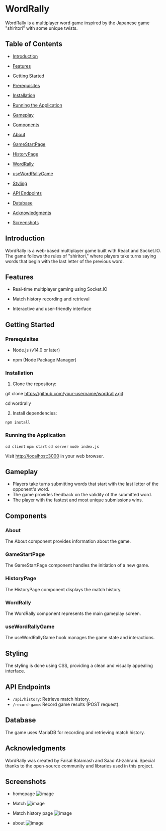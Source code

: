 
# WordRally

  

WordRally is a multiplayer word game inspired by the Japanese game "shiritori" with some unique twists.

  

## Table of Contents

- [Introduction](#introduction)

- [Features](#features)

- [Getting Started](#getting-started)

- [Prerequisites](#prerequisites)

- [Installation](#installation)

- [Running the Application](#running-the-application)

- [Gameplay](#gameplay)

- [Components](#components)

- [About](#about)

- [GameStartPage](#gamestartpage)

- [HistoryPage](#historypage)

- [WordRally](#wordrally)

- [useWordRallyGame](#usewordrallygame)

- [Styling](#styling)

- [API Endpoints](#api-endpoints)

- [Database](#database)

- [Acknowledgments](#acknowledgments)

- [Screenshots](#screenshots)

## Introduction

  

WordRally is a web-based multiplayer game built with React and Socket.IO. The game follows the rules of "shiritori," where players take turns saying words that begin with the last letter of the previous word.

  

## Features

  

- Real-time multiplayer gaming using Socket.IO

- Match history recording and retrieval

- Interactive and user-friendly interface

  

## Getting Started

  

### Prerequisites

  

- Node.js (v14.0 or later)

- npm (Node Package Manager)

  

### Installation

  

1. Clone the repository:

  

git clone https://github.com/your-username/wordrally.git

cd wordrally

2.  Install dependencies:

`npm install` 

### Running the Application

`cd client`
`npm start`
`cd server`
`node index.js`

Visit [http://localhost:3000](http://localhost:3000/) in your web browser.

## Gameplay

-   Players take turns submitting words that start with the last letter of the opponent's word.
-   The game provides feedback on the validity of the submitted word.
-   The player with the fastest and most unique submissions wins.

## Components

### About

The About component provides information about the game.

### GameStartPage

The GameStartPage component handles the initiation of a new game.

### HistoryPage

The HistoryPage component displays the match history.

### WordRally

The WordRally component represents the main gameplay screen.

### useWordRallyGame

The useWordRallyGame hook manages the game state and interactions.

## Styling

The styling is done using CSS, providing a clean and visually appealing interface.

## API Endpoints

-   `/api/history`: Retrieve match history.
-   `/record-game`: Record game results (POST request).

## Database

The game uses MariaDB for recording and retrieving match history.

## Acknowledgments

WordRally was created by Faisal Balamash and Saad Al-zahrani. Special thanks to the open-source community and libraries used in this project.

## Screenshots
- homepage
![image](https://github.com/Wordrally/Wordrally/assets/98735672/63467bec-cd88-4b44-9691-80c06819d4f7)

- Match 
![image](https://github.com/Wordrally/Wordrally/assets/98735672/ecc050bc-5dbc-41b5-b6cb-e68222326054)

- Match history page
![image](https://github.com/Wordrally/Wordrally/assets/98735672/537c78b0-d3f4-41e8-9d27-e08258ca7eff)

- about 
![image](https://github.com/Wordrally/Wordrally/assets/98735672/be6493fd-8019-4f0e-8970-8734fcb05d98)


